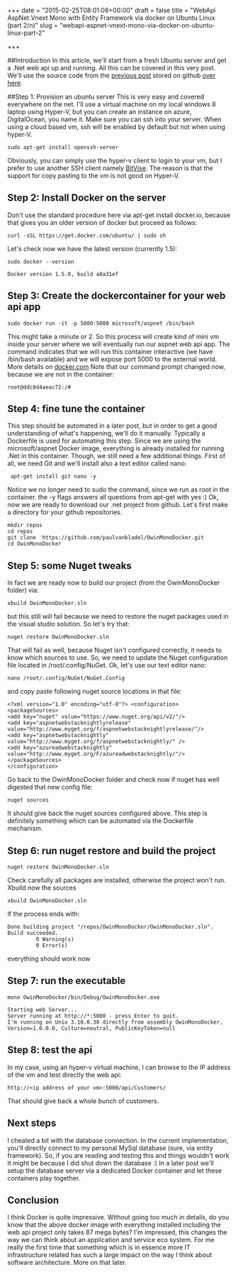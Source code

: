 +++
date = "2015-02-25T08:01:08+00:00"
draft = false
title = "WebApi AspNet.Vnext Mono with Entity Framework via docker on Ubuntu Linux (part 2/n)"
slug = "webapi-aspnet-vnext-mono-via-docker-on-ubuntu-linux-part-2"

+++

##Introduction
In this article, we'll start from a fresh Ubuntu server and get a .Net web api up and running.
All this can be covered in this very post. We'll use the source code from the [previous post](http://blog.opinionatedapps.com/webapi-aspnet-vnext-mono-via-docker-on-ubuntu-linux-part-1/) stored on github [over here](https://github.com/paulvanbladel/AspNet5-Web-Api-Sample/tree/blog-sample).

##Step 1: Provision an ubuntu server
This is very easy and covered everywhere on the net. I'll use a virtual machine on my local windows 8 laptop using Hyper-V, but you can create an instance on azure, DigitalOcean, you name it.
Make sure you can ssh into your server. When using a cloud based vm, ssh will be enabled by default but not when using hyper-V. 

```language-bash 
sudo apt-get install openssh-server
```
Obviously, you can simply use the hyper-v client to login to your vm, but I prefer to use another SSH client namely [BitVise](https://www.bitvise.com/ssh-client). The reason is that the support for copy pasting to the vm is not good on Hyper-V.
## Step 2: Install Docker on the server
Don't use the standard procedure here via apt-get install docker.io, because that gives you an older version of docker but proceed as follows:
```language-bash 
curl -sSL https://get.docker.com/ubuntu/ | sudo sh
```
Let's check now we have the latest version (currently 1.5):
```language-bash 
sudo docker --version
```
```
Docker version 1.5.0, build a8a31ef
```
## Step 3: Create the dockercontainer for your web api app
```language-bash 
sudo docker run -it -p 5000:5000 microsoft/aspnet /bin/bash
```
This might take a minute or 2. So this process will create kind of mini vm inside your server where we will eventually run our aspnet web api app. The command indicates that we will run this container interactive (we have /bin/bash available) and we will expose port 5000 to the external world. More details on [docker.com](https://docs.docker.com/)
Note that our command prompt changed now, because we are not in the container:

```language-bash 
root@ddc8d4aeac72:/#
```
## Step 4: fine tune the container
This step should be automated in a later post, but in order to get a good understanding of what's happening, we'll do it manually. Typically a Dockerfile is used for automating this step.
Since we are using the microsoft/aspnet Docker image, everything is already installed for running .Net in this container. Though, we still need a few additional things. First of all, we need Git and we'll install also a text editor called nano:
```language-bash 
 apt-get install git nano -y
```
Notice we no longer need to sudo the command, since we run as root in the container. the -y flags answers all questions from apt-get with yes :)
Ok, now we are ready to download our .net project from github. Let's first make a directory for your github repositories.
```language-bash 
mkdir repos
cd repos
git clone  https://github.com/paulvanbladel/OwinMonoDocker.git
cd OwinMonoDocker
```
## Step 5: some Nuget tweaks
In fact we are ready now to build our project (from the OwinMonoDocker folder) via:
```language-bash 
xbuild OwinMonoDocker.sln
```
but this still will fail because we need to restore the nuget packages used in the visual studio solution. So let's try that:
```language-bash 
nuget restore OwinMonoDocker.sln
```
That will fail as well, because Nuget isn't configured correctly, it needs to know which sources to use. So, we need to update the Nuget configuration file located in /root/.config/NuGet. Ok, let's use our text editor nano:
```language-bash 
nano /root/.config/NuGet/NuGet.Config
```
and copy paste following nuget source locations in that file:

```language-markup
<?xml version="1.0" encoding="utf-8"?> <configuration>
<packageSources>
<add key="nuget" value="https://www.nuget.org/api/v2/"/>
<add key="aspnetwebstacknightlyrelease"
value="http://www.myget.org/f/aspnetwebstacknightlyrelease/"/>
<add key="aspnetwebstacknightly"
value="http://www.myget.org/f/aspnetwebstacknightly/" />
<add key="azureadwebstacknightly"
value="http://www.myget.org/F/azureadwebstacknightly/"/>
</packageSources>
</configuration>
```
Go back to the OwinMonoDocker folder and check now if nuget has well digested that new config file:
```language-bash 
nuget sources
```
It should give back the nuget sources configured above. This step is definitely something which can be automated via the Dockerfile mechanism.
## Step 6: run nuget restore and build the project
```language-bash 
nuget restore OwinMonoDocker.sln
```
Check carefully all packages are installed, otherwise the project won't run.
Xbuild now the sources
```language-bash 
xbuild OwinMonoDocker.sln
```
If the process ends with:
```language-bash 
Done building project "/repos/OwinMonoDocker/OwinMonoDocker.sln".
Build succeeded.
         0 Warning(s)
         0 Error(s)
```
everything should work now 
## Step 7: run the executable
```language-bash 
mono OwinMonoDocker/bin/Debug/OwinMonoDocker.exe
```
```
Starting web Server...
Server running at http://*:5000 - press Enter to quit.
I'm running on Unix 3.16.0.30 directly from assembly OwinMonoDocker, Version=1.0.0.0, Culture=neutral, PublicKeyToken=null
```
## Step 8: test the api
In my case, using an hyper-v virtual machine, I can browse to the IP address of the vm and test directly the web api:
```
http://<ip address of your vm>:5000/api/Customers/
```
That should give back a whole bunch of customers.

## Next steps
I cheated a bit with the database connection. In the current implementation, you'll directly connect to my personal MySql database (sure, via entity framework). So, if you are reading and testing this and things wouldn't work it might be because I did shut down the database :) In a later post we'll setup the database server via a dedicated Docker container and let these containers play together.

## Conclusion
I think Docker is quite impressive. Without going too much in details, do you know that the above docker image with everything installed including the web api project only takes 87 mega bytes? I'm impressed, this changes the way we can think about an application and service eco system. For me really the first time that something which is in essence more IT infrastructure related has such a large impact on the way I think about software architecture. More on that later.

 

